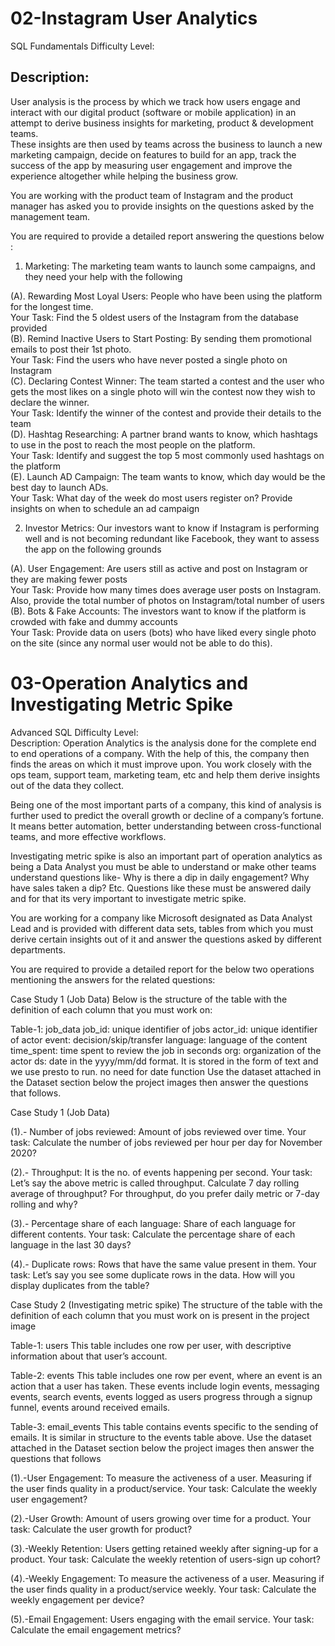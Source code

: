 # 02-Instagram User Analytics
SQL Fundamentals
Difficulty Level:       
## Description:  

User analysis is the process by which we track how users engage and interact with our digital product (software or mobile application) in an attempt to derive business insights for marketing, product & development teams.  
These insights are then used by teams across the business to launch a new marketing campaign, decide on features to build for an app, track the success of the app by measuring user engagement and improve the experience altogether while helping the business grow.  

You are working with the product team of Instagram and the product manager has asked you to provide insights on the questions asked by the management team.

You are required to provide a detailed report answering the questions below :  
1) Marketing: The marketing team wants to launch some campaigns, and they need your help with the following  

(A). Rewarding Most Loyal Users: People who have been using the platform for the longest time.  
     Your Task: Find the 5 oldest users of the Instagram from the database provided  
(B). Remind Inactive Users to Start Posting: By sending them promotional emails to post their 1st photo.  
     Your Task: Find the users who have never posted a single photo on Instagram  
(C). Declaring Contest Winner: The team started a contest and the user who gets the most likes on a single photo will win the contest now they wish       to declare the winner.  
     Your Task: Identify the winner of the contest and provide their details to the team  
(D). Hashtag Researching: A partner brand wants to know, which hashtags to use in the post to reach the most people on the platform.  
     Your Task: Identify and suggest the top 5 most commonly used hashtags on the platform  
(E). Launch AD Campaign: The team wants to know, which day would be the best day to launch ADs.  
     Your Task: What day of the week do most users register on? Provide insights on when to schedule an ad campaign    

2) Investor Metrics: Our investors want to know if Instagram is performing well and is not becoming redundant like Facebook, they want to assess the app on the following grounds  

(A). User Engagement: Are users still as active and post on Instagram or they are making fewer posts  
     Your Task: Provide how many times does average user posts on Instagram. Also, provide the total number of photos on Instagram/total number of        users  
(B). Bots & Fake Accounts: The investors want to know if the platform is crowded with fake and dummy accounts  
     Your Task: Provide data on users (bots) who have liked every single photo on the site (since any normal user would not be able to do this).  


# 03-Operation Analytics and Investigating Metric Spike

Advanced SQL
Difficulty Level:     
Description:
Operation Analytics is the analysis done for the complete end to end operations of a company. With the help of this, the company then finds the areas on which it must improve upon. You work closely with the ops team, support team, marketing team, etc and help them derive insights out of the data they collect.

Being one of the most important parts of a company, this kind of analysis is further used to predict the overall growth or decline of a company’s fortune. It means better automation, better understanding between cross-functional teams, and more effective workflows.

Investigating metric spike is also an important part of operation analytics as being a Data Analyst you must be able to understand or make other teams understand questions like- Why is there a dip in daily engagement? Why have sales taken a dip? Etc. Questions like these must be answered daily and for that its very important to investigate metric spike.

You are working for a company like Microsoft designated as Data Analyst Lead and is provided with different data sets, tables from which you must derive certain insights out of it and answer the questions asked by different departments.

You are required to provide a detailed report for the below two operations mentioning the answers for the related questions:

Case Study 1 (Job Data)
Below is the structure of the table with the definition of each column that you must work on:

Table-1: job_data
job_id: unique identifier of jobs
actor_id: unique identifier of actor
event: decision/skip/transfer
language: language of the content
time_spent: time spent to review the job in seconds
org: organization of the actor
ds: date in the yyyy/mm/dd format. It is stored in the form of text and we use presto to run. no need for date function
Use the dataset attached in the Dataset section below the project images then answer the questions that follows.


Case Study 1 (Job Data)

(1).- Number of jobs reviewed: Amount of jobs reviewed over time.
      Your task: Calculate the number of jobs reviewed per hour per day for November 2020?
    
(2).- Throughput: It is the no. of events happening per second.
      Your task: Let’s say the above metric is called throughput. Calculate 7 day rolling average of throughput? For throughput, do you prefer daily       metric or 7-day rolling and why?
      
(3).- Percentage share of each language: Share of each language for different contents.
      Your task: Calculate the percentage share of each language in the last 30 days? 
      
(4).- Duplicate rows: Rows that have the same value present in them.
      Your task: Let’s say you see some duplicate rows in the data. How will you display duplicates from the table?

Case Study 2 (Investigating metric spike)
The structure of the table with the definition of each column that you must work on is present in the project image

Table-1: users
This table includes one row per user, with descriptive information about that user’s account.

Table-2: events
This table includes one row per event, where an event is an action that a user has taken. These events include login events, messaging events, search events, events logged as users progress through a signup funnel, events around received emails.

Table-3: email_events
This table contains events specific to the sending of emails. It is similar in structure to the events table above.
Use the dataset attached in the Dataset section below the project images then answer the questions that follows

(1).-User Engagement: To measure the activeness of a user. Measuring if the user finds quality in a product/service.
     Your task: Calculate the weekly user engagement?
     
(2).-User Growth: Amount of users growing over time for a product.
     Your task: Calculate the user growth for product?
     
(3).-Weekly Retention: Users getting retained weekly after signing-up for a product.
     Your task: Calculate the weekly retention of users-sign up cohort?
     
(4).-Weekly Engagement: To measure the activeness of a user. Measuring if the user finds quality in a product/service weekly.
     Your task: Calculate the weekly engagement per device?
     
(5).-Email Engagement: Users engaging with the email service.
     Your task: Calculate the email engagement metrics?
